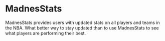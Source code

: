 # MadnesStats

MadnesStats provides users with updated stats on all players and teams in the NBA.
What better way to stay updated than to use MadnesStats to see what players are performing their best.

